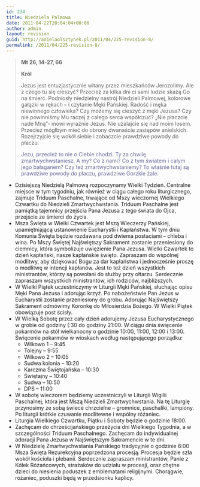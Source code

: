 ```yaml
---
id: 234
title: Niedziela Palmowa
date: 2011-04-22T20:04:04+00:00
author: admin
layout: revision
guid: http://anielaolsztynek.pl/2011/04/225-revision-8/
permalink: /2011/04/225-revision-8/
---
```

> **Mt 26, 14-27, 66**
> 
> **Król**
> 
> Jezus jest entuzjastycznie witany przez mieszkańców Jerozolimy. Ale z czego tu się cieszyć? Przecież za kilka dni ci sami ludzie skażą Go na śmierć. Podniosły niedzielny nastrój Niedzieli Palmowej, kolorowe gałązki w rękach &#8211; i czytanie Męki Pańskiej. Radość i męka niewinnego człowieka? Czy możemy się cieszyć z męki Jezusa? Czy nie powinniśmy Mu raczej z całego serca współczuć? &#8222;Nie płaczcie nade Mną&#8221;- mówi wyraźnie Jezus. Nie użalajcie się nad moim losem. Przecież mógłbym mieć do obrony dwanaście zastępów anielskich. Rozejrzyjcie się wokół siebie i zobaczcie prawdziwe powody do płaczu.
> 
> <span style="color: #666699;">Jezu, przecież to nie o Ciebie chodzi. Ty za chwilę zmartwychwstaniesz. A my? Co z nami? Co z tym światem i całym jego bałaganem? Czy też zmartwychwstaniemy? To właśnie tutaj są prawdziwe powody do płaczu, prawdziwe Gorzkie żale.</span>

  * Dzisiejszą Niedzielą Palmową rozpoczynamy Wielki Tydzień. Centralne miejsce w tym tygodniu, jak również w ciągu całego roku liturgicznego, zajmuje Triduum Paschalne, trwające od Mszy wieczornej Wielkiego Czwartku do Niedzieli Zmartwychwstania. Triduum Paschalne jest pamiątką tajemnicy przejścia Pana Jezusa z tego świata do Ojca, przejście ze śmierci do życia.
  * Msza Święta w Wielki Czwartek jest Mszą Wieczerzy Pańskiej, upamiętniającą ustanowienie Eucharystii i Kapłaństwa. W tym dniu Komunia Święta będzie rozdawana pod dwiema postaciami &#8211; chleba i wina. Po Mszy Świętej Najświętszy Sakrament zostanie przeniesiony do ciemnicy, która symbolizuje uwięzienie Pana Jezusa. Wielki Czwartek to dzień kapłański, nasze kapłańskie święto. Zapraszam do wspólnej modlitwy, aby dziękować Bogu za dar kapłaństwa i jednocześnie proszę o modlitwę w intencji kapłanów. Jest to też dzień wszystkich ministrantów, którzy są powołani do służby przy ołtarzu. Serdecznie zapraszam wszystkich ministrantów, ich rodziców, najbliższych.
  * W Wielki Piątek uczestniczymy w Liturgii Męki Pańskiej, słuchając opisu Męki Pana Jezusa i adorując krzyż. Po nabożeństwie Pan Jezus w Eucharystii zostanie przeniesiony do grobu. Adorując Najświętszy Sakrament odmówimy Koronkę do Miłosierdzia Bożego. W Wielki Piątek obowiązuje post ścisły.
  * W Wielką Sobotę przez cały dzień adorujemy Jezusa Eucharystycznego w grobie od godziny (:30 do godziny 21:00. W ciągu dnia święcenie pokarmów na stół wielkanocny o godzinie 10:00, 11:00, 12:00 i 13:00. Święcenie pokarmów w wioskach według następującego porządku: 
      * Wilkowo 1 &#8211; 9:45
      * Tolejny &#8211; 9:55
      * Wilkowo 2 &#8211; 10:05
      * Sudwa kolonia &#8211; 10:20
      * Karczma Świętojańska &#8211; 10:30
      * Świętajny &#8211; 10:40
      * Sudwa &#8211; 10:50
      * DPS &#8211; 11:00
  * W sobotę wieczorem będziemy uczestniczyli w Liturgii Wigilii Paschalnej, która jest Mszą Niedzieli Zmartwychwstania. Na tę Liturgię przynosimy ze sobą świece chrzcielne &#8211; gromnice, paschaliki, lampiony. Po liturgii krótkie czuwanie modlitewne i wspólny różaniec.
  * Liturgia Wielkiego Czwartku, Piątku i Soboty będzie o godzinie 18:00.
  * Zachęcam do chrześcijańskiego przeżycia dni Wielkiego Tygodnia, a w szczególności Triduum Paschalnego. Zachęcam do indywidualnej adoracji Pana Jezusa w Najświętszym Sakramencie w te dni.
  * W Niedzielę Zmartwychwstania Pańskiego tradycyjnie o godzinie 6:00 Msza Święta Rezurekcyjna poprzedzona procesją. Procesja będzie szła wokół kościoła i plebanii. Serdecznie zapraszam ministrantów, Panie z Kółek Różańcowych, strażaków do udziału w procesji, oraz chętne dzieci do niesienia poduszek z emblematami religijnymi. Chorągwie, różaniec, poduszki będą w przedsionku kaplicy.